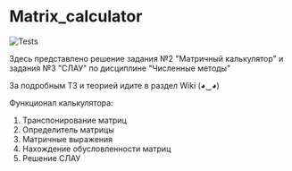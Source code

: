 # Matrix_calculator
![Tests](https://github.com/SMALA-comand/Matrix_calculator/actions/workflows/tests.yml/badge.svg)

Здесь представлено решение задания №2 "Матричный калькулятор" и задания №3 "СЛАУ" по дисциплине "Численные методы"

За подробным ТЗ и теорией идите в раздел Wiki (◕‿◕)

Функционал калькулятора:
1. Транспонирование матриц
2. Определитель матрицы
3. Матричные выражения 
4. Нахождение обусловленности матриц
5. Решение СЛАУ
